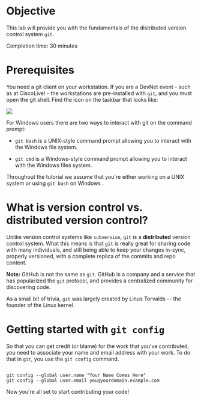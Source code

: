 # Objective

This lab will provide you with the fundamentals of the distributed version control system `git`.

Completion time: 30 minutes

# Prerequisites

You need a git client on your workstation.  If you are a DevNet event - such as at CiscoLive! - the workstations are pre-installed with `git`, and you must open the git shell.  Find the icon on the taskbar that looks like:

![](posts/files/git-intro/assets/images/gwindows_logo.png)

For Windows users there are two ways to interact with git on the command prompt:

* `git bash` is a UNIX-style command prompt allowing you to interact with the Windows file system.

* `git cmd` is a Windows-style command prompt allowing you to interact with the Windows files system.

Throughout the tutorial we assume that you're either working on a UNIX system or using `git bash` on Windows.

# What is version control vs. distributed version control?

Unlike version control systems like `subversion`, `git` is a **distributed** version control system.  What this means is that `git` is really great for sharing code with many individuals, and still being able to keep your changes in-sync, properly versioned, with a complete replica of the commits and repo content.  

**Note:** GitHub is not the same as `git`.  GitHub is a company and a service that has popularized the `git` protocol, and provides a centralized community for discovering code.  As a small bit of trivia, `git` was largely created by Linus Torvalds -- the founder of the Linux kernel.

# Getting started with `git config`

So that you can get credit (or blame) for the work that you've contributed, you need to associate your name and email address with your work.  To do that in `git`, you use the `git config` command.

```
git config --global user.name "Your Name Comes Here"git config --global user.email you@yourdomain.example.com
```

Now you're all set to start contributing your code!

